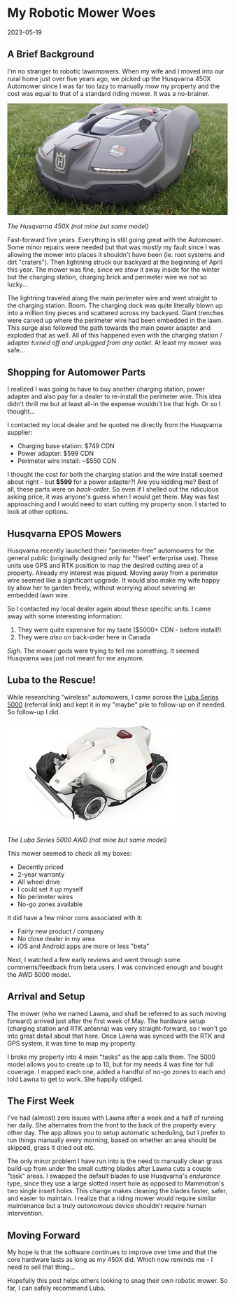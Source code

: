 # My Robotic Mower Woes

2023-05-19

## A Brief Background

I'm no stranger to robotic lawnmowers. When my wife and I moved into our rural home just over five years ago, we picked up the Husqvarna 450X Automower since I was far too lazy to manually mow my property and the cost was equal to that of a standard riding mower. It was a no-brainer.

![The Husqvarna 450X](/public/images/mower-1.jpeg)

*The Husqvarna 450X (not mine but same model)*

Fast-forward five years. Everything is still going great with the Automower. Some minor repairs were needed but that was mostly my fault since I was allowing the mower into places it shouldn't have been (ie. root systems and dirt "craters"). Then lightning struck our backyard at the beginning of April this year. The mower was fine, since we stow it away inside for the winter but the charging station, charging brick and perimeter wire we *not* so lucky...

The lightning traveled along the main perimeter wire and went straight to the charging station. Boom. The charging dock was quite literally blown up into a million tiny pieces and scattered across my backyard. Giant trenches were carved up where the perimeter wire had been embedded in the lawn. This surge also followed the path towards the main power adapter and exploded that as well. All of this happened even with the charging station / adapter *turned off and unplugged from any outlet*. At least my mower was safe...

## Shopping for Automower Parts

I realized I was going to have to buy another charging station, power adapter and also pay for a dealer to re-install the perimeter wire. This idea didn't thrill me but at least all-in the expense wouldn't be that high. Or so I thought...

I contacted my local dealer and he quoted me directly from the Husqvarna supplier:

- Charging base station: $749 CDN
- Power adapter: $599 CDN
- Perimeter wire install: ~$550 CDN

I thought the cost for both the charging station and the wire install seemed about right - but **$599** for a power adapter?! Are you kidding me? Best of all, these parts were on *back-order*. So even if I shelled out the ridiculous asking price, it was anyone's guess when I would get them. May was fast approaching and I would need to start cutting my property soon. I started to look at other options.

## Husqvarna EPOS Mowers

Husqvarna recently launched their "perimeter-free" automowers for the general public (originally designed only for "fleet" enterprise use). These units use GPS and RTK position to map the desired cutting area of a property. Already my interest was piqued. Moving away from a perimeter wire seemed like a significant upgrade. It would also make my wife happy by allow her to garden freely, without worrying about severing an embedded lawn wire.

So I contacted my local dealer again about these specific units. I came away with some interesting information:

1. They were quite expensive for my taste ($5000+ CDN - before install!)
2. They were *also* on back-order here in Canada

*Sigh*. The mower gods were trying to tell me something. It seemed Husqvarna was just not meant for me anymore.

## Luba to the Rescue!

While researching "wireless" automowers, I came across the [Luba Series 5000](https://mammotion.com/?ref=bpjfzw7s) (referral link) and kept it in my "maybe" pile to follow-up on if needed. So follow-up I did.

![The Luba Series 5000](/public/images/mower-2.webp)

*The Luba Series 5000 AWD (not mine but same model)*

This mower seemed to check all my boxes:

- Decently priced
- 2-year warranty
- All wheel drive
- I could set it up myself
- No perimeter wires
- No-go zones available

It did have a few minor cons associated with it:

- Fairly new product / company
- No close dealer in my area
- iOS and Android apps are more or less "beta"

Next, I watched a few early reviews and went through some comments/feedback from beta users. I was convinced enough and bought the AWD 5000 model.

## Arrival and Setup

The mower (who we named Lawna, and shall be referred to as such moving forward) arrived just after the first week of May. The hardware setup (charging station and RTK antenna) was very straight-forward, so I won't go into great detail about that here. Once Lawna was synced with the RTK and GPS system, it was time to map my property.

I broke my property into 4 main "tasks" as the app calls them. The 5000 model allows you to create up to 10, but for my needs 4 was fine for full coverage. I mapped each one, added a handful of no-go zones to each and told Lawna to get to work. She happily obliged.

## The First Week

I've had (almost) zero issues with Lawna after a week and a half of running her daily. She alternates from the front to the back of the property every other day. The app allows you to setup automatic scheduling, but I prefer to run things manually every morning, based on whether an area should be skipped, grass it dried out etc.

The only minor problem I have run into is the need to manually clean grass build-up from under the small cutting blades after Lawna cuts a couple "task" areas. I swapped the default blades to use Husqvarna's *endurance* type, since they use a large slotted insert hole as opposed to Mammotion's two single insert holes. This change makes cleaning the blades faster, safer, and easier to maintain. I realize that a riding mower would require similar maintenance but a truly *autonomous* device shouldn't require human intervention.

## Moving Forward

My hope is that the software continues to improve over time and that the core hardware lasts as long as my 450X did. Which now reminds me - I need to sell that thing...

Hopefully this post helps others looking to snag their own robotic mower. So far, I can safely recommend Luba.